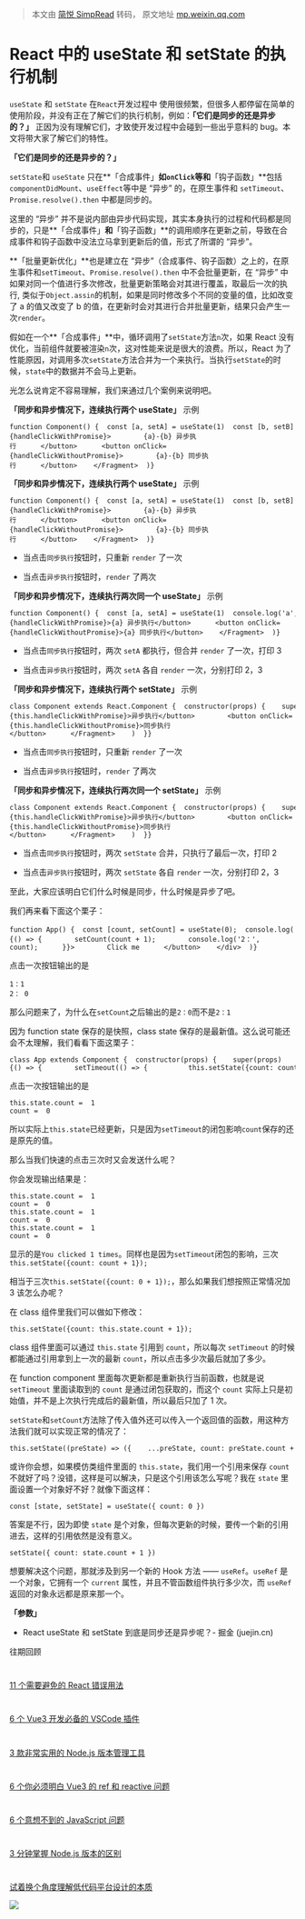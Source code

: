 > 本文由 [简悦 SimpRead](http://ksria.com/simpread/) 转码， 原文地址 [mp.weixin.qq.com](https://mp.weixin.qq.com/s/sIrsRViBEOWt247RUyk6rA)

React 中的 useState 和 setState 的执行机制
==================================

`useState` 和 `setState` 在`React`开发过程中 使用很频繁，但很多人都停留在简单的使用阶段，并没有正在了解它们的执行机制，例如：**「它们是同步的还是异步的？」** 正因为没有理解它们，才致使开发过程中会碰到一些出乎意料的 bug。本文将带大家了解它们的特性。

**「它们是同步的还是异步的？」**

`setState`和 `useState` 只在**「合成事件」**如`onClick`等和**「钩子函数」**包括`componentDidMount`、`useEffect`等中是 “异步” 的，在原生事件和 `setTimeout`、`Promise.resolve().then` 中都是同步的。

这里的 “异步” 并不是说内部由异步代码实现，其实本身执行的过程和代码都是同步的，只是**「合成事件」**和**「钩子函数」**的调用顺序在更新之前，导致在合成事件和钩子函数中没法立马拿到更新后的值，形式了所谓的 “异步”。

**「批量更新优化」**也是建立在 “异步”（合成事件、钩子函数）之上的，在原生事件和`setTimeout`、`Promise.resolve().then` 中不会批量更新，在 “异步” 中如果对同一个值进行多次修改，批量更新策略会对其进行覆盖，取最后一次的执行, 类似于`Object.assin`的机制，如果是同时修改多个不同的变量的值，比如改变了 a 的值又改变了 b 的值，在更新时会对其进行合并批量更新，结果只会产生一次`render`。

假如在一个**「合成事件」**中，循环调用了`setState`方法`n`次，如果 React 没有优化，当前组件就要被渲染`n`次，这对性能来说是很大的浪费。所以，React 为了性能原因，对调用多次`setState`方法合并为一个来执行。当执行`setState`的时候，`state`中的数据并不会马上更新。

光怎么说肯定不容易理解，我们来通过几个案例来说明吧。

**「同步和异步情况下，连续执行两个 useState」** 示例

```
function Component() {  const [a, setA] = useState(1)  const [b, setB] = useState('b')  console.log('render')  function handleClickWithPromise() {    Promise.resolve().then(() => {      setA((a) => a + 1)      setB('bb')    })  }  function handleClickWithoutPromise() {    setA((a) => a + 1)    setB('bb')  }  return (    <Fragment>      <button onClick={handleClickWithPromise}>        {a}-{b} 异步执行      </button>      <button onClick={handleClickWithoutPromise}>        {a}-{b} 同步执行      </button>    </Fragment>  )}
```

**「同步和异步情况下，连续执行两个 useState」** 示例

```
function Component() {  const [a, setA] = useState(1)  const [b, setB] = useState('b')  console.log('render')  function handleClickWithPromise() {    Promise.resolve().then(() => {      setA((a) => a + 1)      setB('bb')    })  }  function handleClickWithoutPromise() {    setA((a) => a + 1)    setB('bb')  }  return (    <Fragment>      <button onClick={handleClickWithPromise}>        {a}-{b} 异步执行      </button>      <button onClick={handleClickWithoutPromise}>        {a}-{b} 同步执行      </button>    </Fragment>  )}
```

*   当点击`同步执行`按钮时，只重新 `render` 了一次
    
*   当点击`异步执行`按钮时，`render` 了两次
    

**「同步和异步情况下，连续执行两次同一个 useState」** 示例

```
function Component() {  const [a, setA] = useState(1)  console.log('a', a)  function handleClickWithPromise() {    Promise.resolve().then(() => {      setA((a) => a + 1)      setA((a) => a + 1)    })  }  function handleClickWithoutPromise() {    setA((a) => a + 1)    setA((a) => a + 1)  }  return (    <Fragment>      <button onClick={handleClickWithPromise}>{a} 异步执行</button>      <button onClick={handleClickWithoutPromise}>{a} 同步执行</button>    </Fragment>  )}
```

*   当点击`同步执行`按钮时，两次 `setA` 都执行，但合并 `render` 了一次，打印 3
    
*   当点击`异步执行`按钮时，两次 `setA` 各自 `render` 一次，分别打印 2，3
    

**「同步和异步情况下，连续执行两个 setState」** 示例

```
class Component extends React.Component {  constructor(props) {    super(props)    this.state = {      a: 1,      b: 'b',    }  }  handleClickWithPromise = () => {    Promise.resolve().then(() => {      this.setState({...this.state, a: 'aa'})      this.setState({...this.state, b: 'bb'})    })  }  handleClickWithoutPromise = () => {    this.setState({...this.state, a: 'aa'})    this.setState({...this.state, b: 'bb'})  }  render() {    console.log('render')    return (      <Fragment>        <button onClick={this.handleClickWithPromise}>异步执行</button>        <button onClick={this.handleClickWithoutPromise}>同步执行</button>      </Fragment>    )  }}
```

*   当点击`同步执行`按钮时，只重新 `render` 了一次
    
*   当点击`异步执行`按钮时，`render` 了两次
    

**「同步和异步情况下，连续执行两次同一个 setState」** 示例

```
class Component extends React.Component {  constructor(props) {    super(props)    this.state = {      a: 1,    }  }  handleClickWithPromise = () => {    Promise.resolve().then(() => {      this.setState({a: this.state.a + 1})      this.setState({a: this.state.a + 1})    })  }  handleClickWithoutPromise = () => {    this.setState({a: this.state.a + 1})    this.setState({a: this.state.a + 1})  }  render() {    console.log('a', this.state.a)    return (      <Fragment>        <button onClick={this.handleClickWithPromise}>异步执行</button>        <button onClick={this.handleClickWithoutPromise}>同步执行</button>      </Fragment>    )  }}
```

*   当点击`同步执行`按钮时，两次 `setState` 合并，只执行了最后一次，打印 2
    
*   当点击`异步执行`按钮时，两次 `setState` 各自 `render` 一次，分别打印 2，3
    

至此，大家应该明白它们什么时候是同步，什么时候是异步了吧。

我们再来看下面这个栗子：

```
function App() {  const [count, setCount] = useState(0);  console.log('1：', count);  return (    <div>      <p>App:You clicked {count} times</p>      <button onClick={() => {        setCount(count + 1);        console.log('2：', count);      }}>        Click me      </button>    </div>  )}
```

点击一次按钮输出的是

```
1：1
2： 0
```

那么问题来了，为什么在`setCount`之后输出的是`2：0`而不是`2：1`

因为 function state 保存的是快照，class state 保存的是最新值。这么说可能还会不太理解，我们看看下面这栗子：

```
class App extends Component {  constructor(props) {    super(props)    this.state = {      count: 0    }  }    render() {    const { count } = this.state;    console.log(count);    return (      <div>      <p>You clicked {count} times</p>      <button onClick={() => {        setTimeout(() => {          this.setState({count: count + 1});          console.log('this.state.count = ', this.state.count);          console.log('count = ', count);        }, 1000)      }}>        Click me      </button>    </div>    )  }}
```

点击一次按钮输出的是

```
this.state.count =  1
count =  0
```

所以实际上`this.state`已经更新，只是因为`setTimeout`的闭包影响`count`保存的还是原先的值。

那么当我们快速的点击三次时又会发送什么呢？

你会发现输出结果是：

```
this.state.count =  1
count =  0
this.state.count =  1
count =  0
this.state.count =  1
count =  0
```

显示的是`You clicked 1 times`。同样也是因为`setTimeout`闭包的影响，三次`this.setState({count: count + 1});`

相当于三次`this.setState({count: 0 + 1});`，那么如果我们想按照正常情况加 3 该怎么办呢？

在 class 组件里我们可以做如下修改：

```
this.setState({count: this.state.count + 1});
```

class 组件里面可以通过 `this.state` 引用到 `count`，所以每次 `setTimeout` 的时候都能通过引用拿到上一次的最新 `count`，所以点击多少次最后就加了多少。

在 function component 里面每次更新都是重新执行当前函数，也就是说 `setTimeout` 里面读取到的 `count` 是通过闭包获取的，而这个 `count` 实际上只是初始值，并不是上次执行完成后的最新值，所以最后只加了 1 次。

`setState`和`setCount`方法除了传入值外还可以传入一个返回值的函数，用这种方法我们就可以实现正常的情况了：

```
this.setState((preState) => ({    ...preState, count: preState.count + 1}));// orsetCount((count) => count + 1);
```

或许你会想，如果模仿类组件里面的 `this.state`，我们用一个引用来保存 `count` 不就好了吗？没错，这样是可以解决，只是这个引用该怎么写呢？我在 `state` 里面设置一个对象好不好？就像下面这样：

```
const [state, setState] = useState({ count: 0 })
```

答案是不行，因为即使 `state` 是个对象，但每次更新的时候，要传一个新的引用进去，这样的引用依然是没有意义。

```
setState({ count: state.count + 1 })
```

想要解决这个问题，那就涉及到另一个新的 Hook 方法 —— `useRef`。`useRef` 是一个对象，它拥有一个 `current` 属性，并且不管函数组件执行多少次，而 `useRef` 返回的对象永远都是原来那一个。

**「参数」**

*   React useState 和 setState 到底是同步还是异步呢？- 掘金 (juejin.cn)
    

  

往期回顾

  

#

[11 个需要避免的 React 错误用法](http://mp.weixin.qq.com/s?__biz=MjM5MDc4MzgxNA==&mid=2458468180&idx=1&sn=63da1eb9e4d8ba00510bf344eb408e49&chksm=b1c21f7d86b5966b160bf65b193b62c46bc47bf0b3965ff909a34d19d3dc9f16c86598792501&scene=21#wechat_redirect)

#

[6 个 Vue3 开发必备的 VSCode 插件](http://mp.weixin.qq.com/s?__biz=MjM5MDc4MzgxNA==&mid=2458467984&idx=1&sn=f9f71530f15124fe44cd22eff3170981&chksm=b1c21eb986b597af806837a37b87b1e8bc06b26b16af578deddd8bb503a768f78f5a7acdb909&scene=21#wechat_redirect)

#

[3 款非常实用的 Node.js 版本管理工具](http://mp.weixin.qq.com/s?__biz=MjM5MDc4MzgxNA==&mid=2458467880&idx=1&sn=ca7e12574d88a6b36ccfd47d9ddc7a4f&chksm=b1c21e0186b5971758792950721938b4a4efbc3024b0b01965c25a4ea73ec838767783ade6ea&scene=21#wechat_redirect)

#

[6 个你必须明白 Vue3 的 ref 和 reactive 问题](http://mp.weixin.qq.com/s?__biz=MjM5MDc4MzgxNA==&mid=2458467756&idx=1&sn=902e85685a50ba7cdc75e410e10b9718&chksm=b1c21d8586b5949326c8836132b20dc4294af449473b6db4592cbfd00788345534a07d77fa6d&scene=21#wechat_redirect)

#

[6 个意想不到的 JavaScript 问题](http://mp.weixin.qq.com/s?__biz=MjM5MDc4MzgxNA==&mid=2458467612&idx=1&sn=44ea5238a6500f44a47ea316c634bcf6&chksm=b1c21d3586b594237333a306f00353fba450514076e54ac32df7485ae358d0cefb25a6c1f329&scene=21#wechat_redirect)

#

[3 分钟掌握 Node.js 版本的区别](http://mp.weixin.qq.com/s?__biz=MjM5MDc4MzgxNA==&mid=2458467578&idx=1&sn=c13257ab0adbd070ad748b9ad2277806&chksm=b1c21cd386b595c5cec50d1026651851f30fe339da10c7da81dabd56f5cb6e75c15b297ca1a5&scene=21#wechat_redirect)

#

[试着换个角度理解低代码平台设计的本质](http://mp.weixin.qq.com/s?__biz=MjM5MDc4MzgxNA==&mid=2458467471&idx=2&sn=7990678e19544372ff43b5a84f491337&chksm=b1c21ca686b595b07b097c764f9304887282d737b4dd0a2634c47b25c8f223c785a6c8714382&scene=21#wechat_redirect)

![](https://mmbiz.qpic.cn/mmbiz_gif/dy9CXeZLlCXukR16d8fyyeJ4icloLCW0cvbCvibfaBxbY22lN51mYaLeKictjOeobKmxCVfb3AwIZ3t6eKicIicTtow/640?wx_fmt=gif)